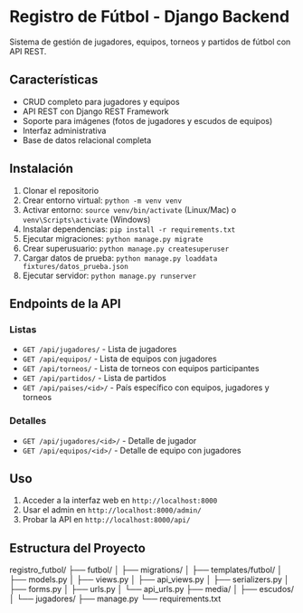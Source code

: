# Registro de Fútbol - Django Backend

Sistema de gestión de jugadores, equipos, torneos y partidos de fútbol con API REST.

## Características

- CRUD completo para jugadores y equipos
- API REST con Django REST Framework
- Soporte para imágenes (fotos de jugadores y escudos de equipos)
- Interfaz administrativa
- Base de datos relacional completa

## Instalación

1. Clonar el repositorio
2. Crear entorno virtual: `python -m venv venv`
3. Activar entorno: `source venv/bin/activate` (Linux/Mac) o `venv\Scripts\activate` (Windows)
4. Instalar dependencias: `pip install -r requirements.txt`
5. Ejecutar migraciones: `python manage.py migrate`
6. Crear superusuario: `python manage.py createsuperuser`
7. Cargar datos de prueba: `python manage.py loaddata fixtures/datos_prueba.json`
8. Ejecutar servidor: `python manage.py runserver`

## Endpoints de la API

### Listas
- `GET /api/jugadores/` - Lista de jugadores
- `GET /api/equipos/` - Lista de equipos con jugadores
- `GET /api/torneos/` - Lista de torneos con equipos participantes
- `GET /api/partidos/` - Lista de partidos
- `GET /api/paises/<id>/` - País específico con equipos, jugadores y torneos

### Detalles
- `GET /api/jugadores/<id>/` - Detalle de jugador
- `GET /api/equipos/<id>/` - Detalle de equipo con jugadores

## Uso

1. Acceder a la interfaz web en `http://localhost:8000`
2. Usar el admin en `http://localhost:8000/admin/`
3. Probar la API en `http://localhost:8000/api/`

## Estructura del Proyecto

registro_futbol/
├── futbol/
│   ├── migrations/
│   ├── templates/futbol/
│   ├── models.py
│   ├── views.py
│   ├── api_views.py
│   ├── serializers.py
│   ├── forms.py
│   ├── urls.py
│   └── api_urls.py
├── media/
│   ├── escudos/
│   └── jugadores/
├── manage.py
└── requirements.txt